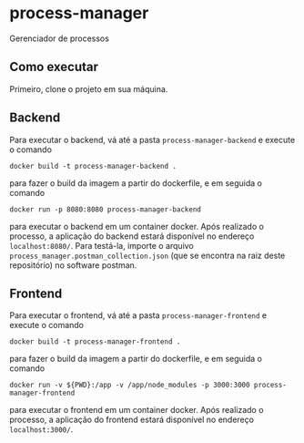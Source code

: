 # process-manager
Gerenciador de processos

## Como executar
Primeiro, clone o projeto em sua máquina.

## Backend
Para executar o backend, vá até a pasta `process-manager-backend` e execute o comando
```
docker build -t process-manager-backend .
```
para fazer o build da imagem a partir do dockerfile, e em seguida o comando
```
docker run -p 8080:8080 process-manager-backend
```
para executar o backend em um container docker.
Após realizado o processo, a aplicação do backend estará disponível no endereço `localhost:8080/`.
Para testá-la, importe o arquivo `process_manager.postman_collection.json` (que se encontra na raiz deste repositório) no software postman.

## Frontend
Para executar o frontend, vá até a pasta `process-manager-frontend` e execute o comando
```
docker build -t process-manager-frontend .
```
para fazer o build da imagem a partir do dockerfile, e em seguida o comando
```
docker run -v ${PWD}:/app -v /app/node_modules -p 3000:3000 process-manager-frontend
```
para executar o frontend em um container docker.
Após realizado o processo, a aplicação do frontend estará disponível no endereço `localhost:3000/`.
